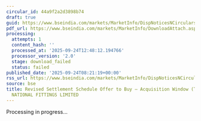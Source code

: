 ```yaml
---
circular_id: 44a9f2a2d3898b74
draft: true
guid: https://www.bseindia.com/markets/MarketInfo/DispNoticesNCirculars.aspx?Noticeid={6C575BF9-A6B4-40A8-B20F-07E2121BDC92}&noticeno=20250924-9&dt=09/24/2025&icount=9&totcount=38&flag=0
pdf_url: https://www.bseindia.com/markets/MarketInfo/DownloadAttach.aspx?id=20250924-9&attachedId=
processing:
  attempts: 1
  content_hash: ''
  processed_at: '2025-09-24T12:48:12.194766'
  processor_version: '2.0'
  stage: download_failed
  status: failed
published_date: '2025-09-24T08:21:19+00:00'
rss_url: https://www.bseindia.com/markets/MarketInfo/DispNoticesNCirculars.aspx?Noticeid={6C575BF9-A6B4-40A8-B20F-07E2121BDC92}&noticeno=20250924-9&dt=09/24/2025&icount=9&totcount=38&flag=0
source: bse
title: Revised Settlement Schedule Offer to Buy – Acquisition Window (Takeover) for
  NATIONAL FITTINGS LIMITED
---
```


Processing in progress...